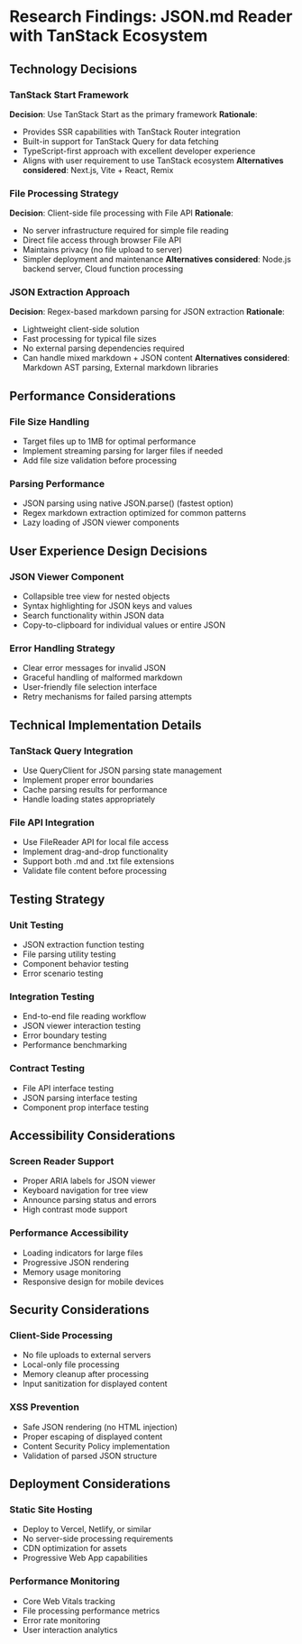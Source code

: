 # Research Findings: JSON.md Reader with TanStack Ecosystem

## Technology Decisions

### TanStack Start Framework
**Decision**: Use TanStack Start as the primary framework
**Rationale**:
- Provides SSR capabilities with TanStack Router integration
- Built-in support for TanStack Query for data fetching
- TypeScript-first approach with excellent developer experience
- Aligns with user requirement to use TanStack ecosystem
**Alternatives considered**: Next.js, Vite + React, Remix

### File Processing Strategy
**Decision**: Client-side file processing with File API
**Rationale**:
- No server infrastructure required for simple file reading
- Direct file access through browser File API
- Maintains privacy (no file upload to server)
- Simpler deployment and maintenance
**Alternatives considered**: Node.js backend server, Cloud function processing

### JSON Extraction Approach
**Decision**: Regex-based markdown parsing for JSON extraction
**Rationale**:
- Lightweight client-side solution
- Fast processing for typical file sizes
- No external parsing dependencies required
- Can handle mixed markdown + JSON content
**Alternatives considered**: Markdown AST parsing, External markdown libraries

## Performance Considerations

### File Size Handling
- Target files up to 1MB for optimal performance
- Implement streaming parsing for larger files if needed
- Add file size validation before processing

### Parsing Performance
- JSON parsing using native JSON.parse() (fastest option)
- Regex markdown extraction optimized for common patterns
- Lazy loading of JSON viewer components

## User Experience Design Decisions

### JSON Viewer Component
- Collapsible tree view for nested objects
- Syntax highlighting for JSON keys and values
- Search functionality within JSON data
- Copy-to-clipboard for individual values or entire JSON

### Error Handling Strategy
- Clear error messages for invalid JSON
- Graceful handling of malformed markdown
- User-friendly file selection interface
- Retry mechanisms for failed parsing attempts

## Technical Implementation Details

### TanStack Query Integration
- Use QueryClient for JSON parsing state management
- Implement proper error boundaries
- Cache parsing results for performance
- Handle loading states appropriately

### File API Integration
- Use FileReader API for local file access
- Implement drag-and-drop functionality
- Support both .md and .txt file extensions
- Validate file content before processing

## Testing Strategy

### Unit Testing
- JSON extraction function testing
- File parsing utility testing
- Component behavior testing
- Error scenario testing

### Integration Testing
- End-to-end file reading workflow
- JSON viewer interaction testing
- Error boundary testing
- Performance benchmarking

### Contract Testing
- File API interface testing
- JSON parsing interface testing
- Component prop interface testing

## Accessibility Considerations

### Screen Reader Support
- Proper ARIA labels for JSON viewer
- Keyboard navigation for tree view
- Announce parsing status and errors
- High contrast mode support

### Performance Accessibility
- Loading indicators for large files
- Progressive JSON rendering
- Memory usage monitoring
- Responsive design for mobile devices

## Security Considerations

### Client-Side Processing
- No file uploads to external servers
- Local-only file processing
- Memory cleanup after processing
- Input sanitization for displayed content

### XSS Prevention
- Safe JSON rendering (no HTML injection)
- Proper escaping of displayed content
- Content Security Policy implementation
- Validation of parsed JSON structure

## Deployment Considerations

### Static Site Hosting
- Deploy to Vercel, Netlify, or similar
- No server-side processing requirements
- CDN optimization for assets
- Progressive Web App capabilities

### Performance Monitoring
- Core Web Vitals tracking
- File processing performance metrics
- Error rate monitoring
- User interaction analytics